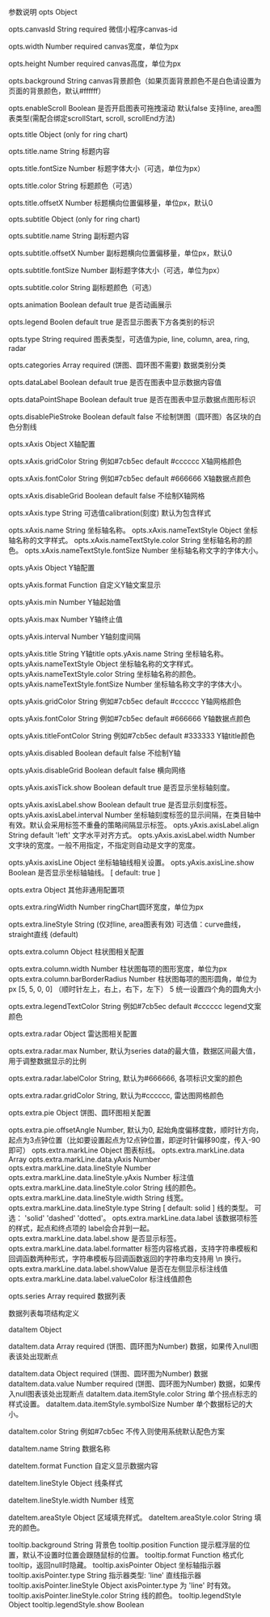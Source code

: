 参数说明
opts Object

opts.canvasId String required 微信小程序canvas-id

opts.width Number required canvas宽度，单位为px

opts.height Number required canvas高度，单位为px

opts.background String canvas背景颜色（如果页面背景颜色不是白色请设置为页面的背景颜色，默认#ffffff）

opts.enableScroll Boolean 是否开启图表可拖拽滚动 默认false 支持line, area图表类型(需配合绑定scrollStart, scroll, scrollEnd方法)

opts.title Object (only for ring chart)

opts.title.name String 标题内容

opts.title.fontSize Number 标题字体大小（可选，单位为px）

opts.title.color String 标题颜色（可选）

opts.title.offsetX Number 标题横向位置偏移量，单位px，默认0

opts.subtitle Object (only for ring chart)

opts.subtitle.name String 副标题内容

opts.subtitle.offsetX Number 副标题横向位置偏移量，单位px，默认0

opts.subtitle.fontSize Number 副标题字体大小（可选，单位为px）

opts.subtitle.color String 副标题颜色（可选）

opts.animation Boolean default true 是否动画展示

opts.legend Boolen default true 是否显示图表下方各类别的标识

opts.type String required 图表类型，可选值为pie, line, column, area, ring, radar

opts.categories Array required (饼图、圆环图不需要) 数据类别分类

opts.dataLabel Boolean default true 是否在图表中显示数据内容值

opts.dataPointShape Boolean default true 是否在图表中显示数据点图形标识

opts.disablePieStroke Boolean default false 不绘制饼图（圆环图）各区块的白色分割线

opts.xAxis Object X轴配置

opts.xAxis.gridColor String 例如#7cb5ec default #cccccc X轴网格颜色

opts.xAxis.fontColor String 例如#7cb5ec default #666666 X轴数据点颜色

opts.xAxis.disableGrid Boolean default false 不绘制X轴网格

opts.xAxis.type String 可选值calibration(刻度) 默认为包含样式

opts.xAxis.name String 坐标轴名称。
opts.xAxis.nameTextStyle Object 坐标轴名称的文字样式。
opts.xAxis.nameTextStyle.color String 坐标轴名称的颜色。
opts.xAxis.nameTextStyle.fontSize Number 坐标轴名称文字的字体大小。

opts.yAxis Object Y轴配置

opts.yAxis.format Function 自定义Y轴文案显示

opts.yAxis.min Number Y轴起始值

opts.yAxis.max Number Y轴终止值

opts.yAxis.interval Number Y轴刻度间隔

opts.yAxis.title String Y轴title
opts.yAxis.name String 坐标轴名称。
opts.yAxis.nameTextStyle Object 坐标轴名称的文字样式。
opts.yAxis.nameTextStyle.color String 坐标轴名称的颜色。
opts.yAxis.nameTextStyle.fontSize Number 坐标轴名称文字的字体大小。

opts.yAxis.gridColor String 例如#7cb5ec default #cccccc Y轴网格颜色

opts.yAxis.fontColor String 例如#7cb5ec default #666666 Y轴数据点颜色

opts.yAxis.titleFontColor String 例如#7cb5ec default #333333 Y轴title颜色

opts.yAxis.disabled Boolean default false 不绘制Y轴

opts.yAxis.disableGrid Boolean default false 横向网络

opts.yAxis.axisTick.show Boolean default true 是否显示坐标轴刻度。

opts.yAxis.axisLabel.show Boolean default true 是否显示刻度标签。
opts.yAxis.axisLabel.interval Number 坐标轴刻度标签的显示间隔，在类目轴中有效。默认会采用标签不重叠的策略间隔显示标签。
opts.yAxis.axisLabel.align String default 'left' 文字水平对齐方式。
opts.yAxis.axisLabel.width Number 文字块的宽度。一般不用指定，不指定则自动是文字的宽度。

opts.yAxis.axisLine Object 坐标轴轴线相关设置。
opts.yAxis.axisLine.show Boolean 是否显示坐标轴轴线。 [ default: true ]

opts.extra Object 其他非通用配置项

opts.extra.ringWidth Number ringChart圆环宽度，单位为px

opts.extra.lineStyle String (仅对line, area图表有效) 可选值：curve曲线，straight直线 (default)

opts.extra.column Object 柱状图相关配置

opts.extra.column.width Number 柱状图每项的图形宽度，单位为px
opts.extra.column.barBorderRadius Number 柱状图每项的图形圆角，单位为px [5, 5, 0, 0] （顺时针左上，右上，右下，左下）  5 统一设置四个角的圆角大小

opts.extra.legendTextColor String 例如#7cb5ec default #cccccc legend文案颜色

opts.extra.radar Object 雷达图相关配置

opts.extra.radar.max Number, 默认为series data的最大值，数据区间最大值，用于调整数据显示的比例

opts.extra.radar.labelColor String, 默认为#666666, 各项标识文案的颜色

opts.extra.radar.gridColor String, 默认为#cccccc, 雷达图网格颜色

opts.extra.pie Object 饼图、圆环图相关配置

opts.extra.pie.offsetAngle Number, 默认为0, 起始角度偏移度数，顺时针方向，起点为3点钟位置（比如要设置起点为12点钟位置，即逆时针偏移90度，传入-90即可）
opts.extra.markLine Object 图表标线。
opts.extra.markLine.data Array 
opts.extra.markLine.data.yAxis Number 
opts.extra.markLine.data.lineStyle Number 
opts.extra.markLine.data.lineStyle.yAxis Number 标注值
opts.extra.markLine.data.lineStyle.color String 线的颜色。 
opts.extra.markLine.data.lineStyle.width String 线宽。 
opts.extra.markLine.data.lineStyle.type String [ default: solid ] 线的类型。 可选： 'solid' 'dashed' 'dotted'。 
opts.extra.markLine.data.label 该数据项标签的样式，起点和终点项的 label会合并到一起。 
opts.extra.markLine.data.label.show 是否显示标签。
opts.extra.markLine.data.label.formatter 标签内容格式器，支持字符串模板和回调函数两种形式，字符串模板与回调函数返回的字符串均支持用 \n 换行。
opts.extra.markLine.data.label.showValue 是否在左侧显示标注线值
opts.extra.markLine.data.label.valueColor 标注线值颜色

opts.series Array required 数据列表

数据列表每项结构定义

dataItem Object

dataItem.data Array required (饼图、圆环图为Number) 数据，如果传入null图表该处出现断点

dataItem.data Object required (饼图、圆环图为Number) 数据
dataItem.data.value Number required (饼图、圆环图为Number) 数据，如果传入null图表该处出现断点
dataItem.data.itemStyle.color String 单个拐点标志的样式设置。
dataItem.data.itemStyle.symbolSize Number 单个数据标记的大小。

dataItem.color String 例如#7cb5ec 不传入则使用系统默认配色方案

dataItem.name String 数据名称

dateItem.format Function 自定义显示数据内容

dateItem.lineStyle Object 线条样式

dateItem.lineStyle.width Number 线宽

dateItem.areaStyle Object 区域填充样式。
dateItem.areaStyle.color String 填充的颜色。

tooltip.background String 背景色
tooltip.position Function 提示框浮层的位置，默认不设置时位置会跟随鼠标的位置。
tooltip.format Function 格式化tooltip，返回null时隐藏。
tooltip.axisPointer Object 坐标轴指示器
tooltip.axisPointer.type String 指示器类型: 'line' 直线指示器
tooltip.axisPointer.lineStyle Object axisPointer.type 为 'line' 时有效。
tooltip.axisPointer.lineStyle.color String 线的颜色。
tooltip.legendStyle Object 
tooltip.legendStyle.show Boolean 
